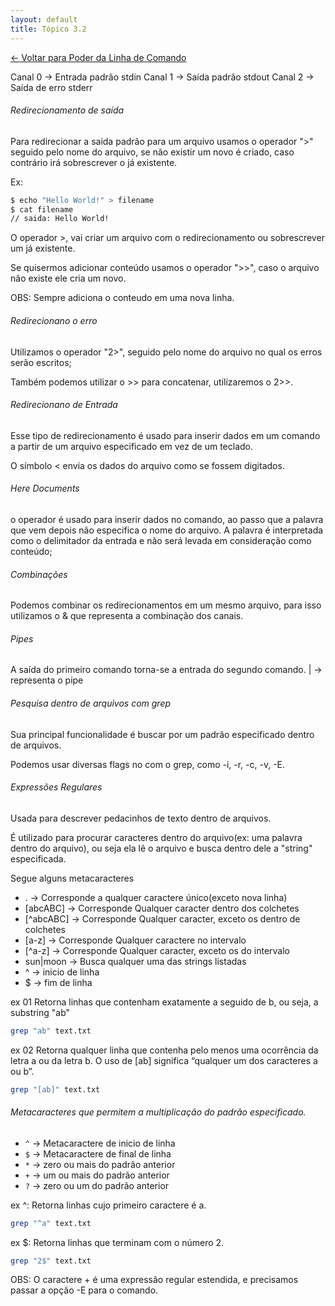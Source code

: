 ```yaml
---
layout: default 
title: Tópico 3.2
---
```


[← Voltar para Poder da Linha de Comando](/linux-essentials/01-book-lpi/Topico-03-Poder-da-Linha-de-Comando/)

Canal 0 -> Entrada padrão stdin
Canal 1 -> Saída padrão stdout
Canal 2 -> Saída de erro stderr

###### Redirecionamento de saída
Para redirecionar a saida padrão para um arquivo usamos o operador ">" seguido pelo nome do arquivo, se não existir um novo é criado, caso contrário irá sobrescrever o já existente.

Ex:

```sh
$ echo "Hello World!" > filename
$ cat filename
// saida: Hello World!
```

O operador >, vai criar um arquivo com o redirecionamento ou sobrescrever um já existente.

Se quisermos adicionar conteúdo usamos o operador ">>", caso o arquivo não existe ele cria um novo.

OBS: Sempre adiciona o conteudo em uma nova linha.

###### Redirecionano o erro
Utilizamos o operador "2>", seguido pelo nome do arquivo no qual os erros serão escritos;

Também podemos utilizar o >> para concatenar, utilizaremos o 2>>.

###### Redirecionano de Entrada
Esse tipo de redirecionamento é usado para inserir dados em um comando a partir de um arquivo especificado em vez de um teclado. 

O símbolo < envia os dados do arquivo como se fossem digitados.


###### Here Documents
o operador é usado para inserir dados no comando, ao passo que
a palavra que vem depois não especifica o nome do arquivo. A palavra é interpretada como o delimitador da entrada e não será levada em consideração como conteúdo; 


###### Combinações
Podemos combinar os redirecionamentos em um mesmo arquivo, para isso utilizamos o & que representa a combinação dos canais.


###### Pipes
A saída do primeiro comando torna-se a entrada do segundo comando.
| -> representa o pipe

###### Pesquisa dentro de arquivos com grep
Sua principal funcionalidade é buscar por um padrão especificado dentro de arquivos.

Podemos usar diversas flags no com o grep, como -i, -r, -c, -v, -E.

###### Expressões Regulares

Usada para descrever pedacinhos de texto dentro de arquivos.

É utilizado para procurar caracteres dentro do arquivo(ex: uma palavra dentro do arquivo), ou seja ela lê o arquivo e busca dentro dele a "string" especificada.

Segue alguns metacaracteres
- . -> Corresponde a qualquer caractere único(exceto nova linha)
- [abcABC] -> Corresponde Qualquer caracter dentro dos colchetes
- [^abcABC] -> Corresponde Qualquer caracter, exceto os dentro de colchetes
- [a-z]  -> Corresponde Qualquer caractere no intervalo
- [^a-z] -> Corresponde Qualquer caracter, exceto os do intervalo
- sun|moon -> Busca qualquer uma das strings listadas
- ^ -> inicio de linha
- $ -> fim de linha

ex 01
Retorna linhas que contenham exatamente a seguido de b, ou seja, a substring "ab"

```sh
grep "ab" text.txt
```

ex 02 
Retorna qualquer linha que contenha pelo menos uma ocorrência da letra a ou da letra b.
O uso de [ab] significa “qualquer um dos caracteres a ou b”.

```sh
grep "[ab]" text.txt
```

###### Metacaracteres que permitem a multiplicação do padrão especificado.

- `^` -> Metacaractere de inicio de linha
- `$` -> Metacaractere de final de linha
- `*` -> zero ou mais do padrão anterior
- `+` -> um ou mais do padrão anterior
- `?` -> zero ou um do padrão anterior

ex ^:
Retorna linhas cujo primeiro caractere é a.

```sh
grep "^a" text.txt
```

ex $:
Retorna linhas que terminam com o número 2.

```sh
grep "2$" text.txt
```

OBS: O caractere + é uma expressão regular estendida, e precisamos passar a opção -E para o comando.
